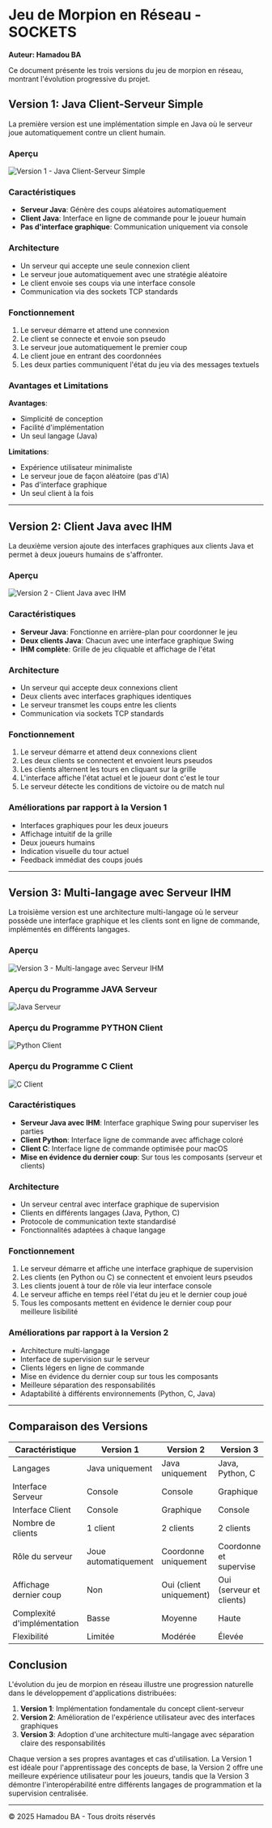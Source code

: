 # Jeu de Morpion en Réseau - SOCKETS
**Auteur: Hamadou BA**

Ce document présente les trois versions du jeu de morpion en réseau, montrant l'évolution progressive du projet.

## Version 1: Java Client-Serveur Simple

La première version est une implémentation simple en Java où le serveur joue automatiquement contre un client humain.

### Aperçu
![Version 1 - Java Client-Serveur Simple](src/images/v1.png)

### Caractéristiques
- **Serveur Java**: Génère des coups aléatoires automatiquement
- **Client Java**: Interface en ligne de commande pour le joueur humain
- **Pas d'interface graphique**: Communication uniquement via console

### Architecture
- Un serveur qui accepte une seule connexion client
- Le serveur joue automatiquement avec une stratégie aléatoire
- Le client envoie ses coups via une interface console
- Communication via des sockets TCP standards

### Fonctionnement
1. Le serveur démarre et attend une connexion
2. Le client se connecte et envoie son pseudo
3. Le serveur joue automatiquement le premier coup
4. Le client joue en entrant des coordonnées
5. Les deux parties communiquent l'état du jeu via des messages textuels

### Avantages et Limitations
**Avantages**:
- Simplicité de conception
- Facilité d'implémentation
- Un seul langage (Java)

**Limitations**:
- Expérience utilisateur minimaliste
- Le serveur joue de façon aléatoire (pas d'IA)
- Pas d'interface graphique
- Un seul client à la fois

---

## Version 2: Client Java avec IHM

La deuxième version ajoute des interfaces graphiques aux clients Java et permet à deux joueurs humains de s'affronter.

### Aperçu
![Version 2 - Client Java avec IHM](src/images/v2.png)

### Caractéristiques
- **Serveur Java**: Fonctionne en arrière-plan pour coordonner le jeu
- **Deux clients Java**: Chacun avec une interface graphique Swing
- **IHM complète**: Grille de jeu cliquable et affichage de l'état

### Architecture
- Un serveur qui accepte deux connexions client
- Deux clients avec interfaces graphiques identiques
- Le serveur transmet les coups entre les clients
- Communication via sockets TCP standards

### Fonctionnement
1. Le serveur démarre et attend deux connexions client
2. Les deux clients se connectent et envoient leurs pseudos
3. Les clients alternent les tours en cliquant sur la grille
4. L'interface affiche l'état actuel et le joueur dont c'est le tour
5. Le serveur détecte les conditions de victoire ou de match nul

### Améliorations par rapport à la Version 1
- Interfaces graphiques pour les deux joueurs
- Affichage intuitif de la grille
- Deux joueurs humains
- Indication visuelle du tour actuel
- Feedback immédiat des coups joués

---

## Version 3: Multi-langage avec Serveur IHM

La troisième version est une architecture multi-langage où le serveur possède une interface graphique et les clients sont en ligne de commande, implémentés en différents langages.

### Aperçu
![Version 3 - Multi-langage avec Serveur IHM](src/images/v3.png)

### Aperçu du Programme JAVA Serveur
![Java Serveur](images/java.png)


### Aperçu du Programme PYTHON Client
![Python Client](images/python.png)


### Aperçu du Programme C Client
![C Client](images/c.png)

### Caractéristiques
- **Serveur Java avec IHM**: Interface graphique Swing pour superviser les parties
- **Client Python**: Interface ligne de commande avec affichage coloré
- **Client C**: Interface ligne de commande optimisée pour macOS
- **Mise en évidence du dernier coup**: Sur tous les composants (serveur et clients)

### Architecture
- Un serveur central avec interface graphique de supervision
- Clients en différents langages (Java, Python, C)
- Protocole de communication texte standardisé
- Fonctionnalités adaptées à chaque langage

### Fonctionnement
1. Le serveur démarre et affiche une interface graphique de supervision
2. Les clients (en Python ou C) se connectent et envoient leurs pseudos
3. Les clients jouent à tour de rôle via leur interface console
4. Le serveur affiche en temps réel l'état du jeu et le dernier coup joué
5. Tous les composants mettent en évidence le dernier coup pour meilleure lisibilité

### Améliorations par rapport à la Version 2
- Architecture multi-langage
- Interface de supervision sur le serveur
- Clients légers en ligne de commande
- Mise en évidence du dernier coup sur tous les composants
- Meilleure séparation des responsabilités
- Adaptabilité à différents environnements (Python, C, Java)

---

## Comparaison des Versions

| Caractéristique            | Version 1                | Version 2                   | Version 3                       |
|----------------------------|--------------------------|-----------------------------|---------------------------------|
| Langages                   | Java uniquement          | Java uniquement             | Java, Python, C                 |
| Interface Serveur          | Console                  | Console                     | Graphique                       |
| Interface Client           | Console                  | Graphique                   | Console                         |
| Nombre de clients          | 1 client                 | 2 clients                   | 2 clients                       |
| Rôle du serveur            | Joue automatiquement     | Coordonne uniquement        | Coordonne et supervise          |
| Affichage dernier coup     | Non                      | Oui (client uniquement)     | Oui (serveur et clients)        |
| Complexité d'implémentation| Basse                    | Moyenne                     | Haute                           |
| Flexibilité                | Limitée                  | Modérée                     | Élevée                          |

## Conclusion

L'évolution du jeu de morpion en réseau illustre une progression naturelle dans le développement d'applications distribuées:

1. **Version 1**: Implémentation fondamentale du concept client-serveur
2. **Version 2**: Amélioration de l'expérience utilisateur avec des interfaces graphiques
3. **Version 3**: Adoption d'une architecture multi-langage avec séparation claire des responsabilités

Chaque version a ses propres avantages et cas d'utilisation. La Version 1 est idéale pour l'apprentissage des concepts de base, la Version 2 offre une meilleure expérience utilisateur pour les joueurs, tandis que la Version 3 démontre l'interopérabilité entre différents langages de programmation et la supervision centralisée.

---

© 2025 Hamadou BA - Tous droits réservés
